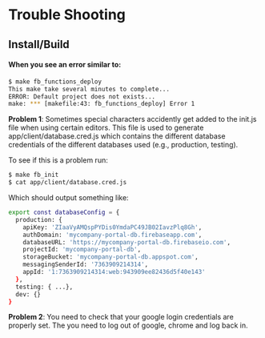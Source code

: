 # Trouble Shooting



## Install/Build

####  When you see an error similar to:

```bash
$ make fb_functions_deploy
This make take several minutes to complete...
ERROR: Default project does not exists...
make: *** [makefile:43: fb_functions_deploy] Error 1
```

**Problem 1**: Sometimes special characters accidently get added to the init.js file when using certain editors. This file is used to generate  app/client/database.cred.js which contains the different database credentials of the different databases used (e.g., production, testing).

To see if this is a problem run:

```bash
$ make fb_init
$ cat app/client/database.cred.js
```

Which should output something like:

```bash
export const databaseConfig = {
  production: {
    apiKey: 'ZIaaVyAMQspPYDis0YmdaPC49JB02IavzPlq8Gh',
    authDomain: 'mycompany-portal-db.firebaseapp.com',
    databaseURL: 'https://mycompany-portal-db.firebaseio.com',
    projectId: 'mycompany-portal-db',
    storageBucket: 'mycompany-portal-db.appspot.com',
    messagingSenderId: '7363909214314',
    appId: '1:7363909214314:web:943909ee82436d5f40e143'
  },
  testing: { ...},
  dev: {}
}
```



**Problem 2**: You need to check that your google login credentials are properly set. The you need to log out of google, chrome and log back in.







